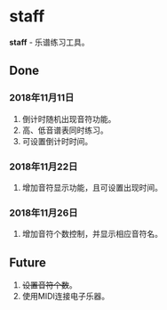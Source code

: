 # staff

**staff** - 乐谱练习工具。

## Done

### 2018年11月11日

1. 倒计时随机出现音符功能。
2. 高、低音谱表同时练习。
3. 可设置倒计时时间。

### 2018年11月22日

1. 增加音符显示功能，且可设置出现时间。

### 2018年11月26日

1. 增加音符个数控制，并显示相应音符名。

## Future

1. ~~设置音符个数~~。
2. 使用MIDI连接电子乐器。
